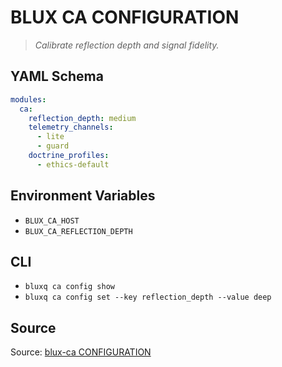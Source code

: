 # BLUX CA CONFIGURATION

> *Calibrate reflection depth and signal fidelity.*

## YAML Schema
```yaml
modules:
  ca:
    reflection_depth: medium
    telemetry_channels:
      - lite
      - guard
    doctrine_profiles:
      - ethics-default
```

## Environment Variables
- `BLUX_CA_HOST`
- `BLUX_CA_REFLECTION_DEPTH`

## CLI
- `bluxq ca config show`
- `bluxq ca config set --key reflection_depth --value deep`

## Source
Source: [blux-ca CONFIGURATION](https://github.com/Outer-Void/blux-ca)
